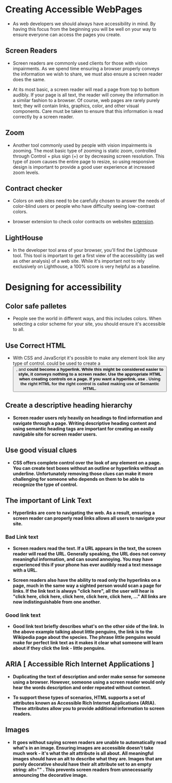 # Creating Accessible WebPages

- As web developers we should always have
  accessibility in mind. By having this focus from the beginning you will be well on your way to ensure
  everyone can access the pages you create.

## Screen Readers

- Screen readers are commonly used clients for those with vision impairments. As we spend time
  ensuring a browser properly conveys the information we wish to share, we must also ensure a screen
  reader does the same.

- At its most basic, a screen reader will read a page from top to bottom audibly. If your page is all text,
  the reader will convey the information in a similar fashion to a browser. Of course, web pages are
  rarely purely text; they will contain links, graphics, color, and other visual components. Care must be
  taken to ensure that this information is read correctly by a screen reader.

## Zoom

- Another tool commonly used by people with vision impairments is zooming. The most basic type of
  zooming is static zoom, controlled through Control + plus sign (+) or by decreasing screen
  resolution. This type of zoom causes the entire page to resize, so using responsive design is
  important to provide a good user experience at increased zoom levels.

## Contract checker

- Colors on web sites need to be carefully chosen to answer the needs of color-blind users or people
  who have difficulty seeing low-contrast colors.

- browser extension to check color contracts on websites [extension]().

## LightHouse

- In the developer tool area of your browser, you'll find the Lighthouse tool. This tool is important to get
  a first view of the accessibility (as well as other analysis) of a web site. While it's important not to rely
  exclusively on Lighthouse, a 100% score is very helpful as a baseline.

# Designing for accessibility

## Color safe palletes

- People see the world in different ways, and this includes colors. When selecting a color scheme for
  your site, you should ensure it's accessible to all.

## Use Correct HTML

- With CSS and JavaScript it's possible to make any element look like any type of control. <span>
  could be used to create a <button> , and <b> could become a hyperlink. While this might be
  considered easier to style, it conveys nothing to a screen reader. Use the appropriate HTML when
  creating controls on a page. If you want a hyperlink, use <a> . Using the right HTML for the right
  control is called making use of Semantic HTML.

## Create a descriptive heading hierarchy

- Screen reader users rely heavily on headings to find information and navigate through a page. Writing
  descriptive heading content and using semantic heading tags are important for creating an easily
  navigable site for screen reader users.

## Use good visual clues

- CSS offers complete control over the look of any element on a page. You can create text boxes
  without an outline or hyperlinks without an underline. Unfortunately removing those clues can make it
  more challenging for someone who depends on them to be able to recognize the type of control.

## The important of Link Text

- Hyperlinks are core to navigating the web. As a result, ensuring a screen reader can properly read
  links allows all users to navigate your site.

### Bad Link text

- Screen readers read the text. If a URL appears in the text, the screen reader will read the URL.
  Generally speaking, the URL does not convey meaningful information, and can sound annoying. You
  may have experienced this if your phone has ever audibly read a text message with a URL.

- Screen readers also have the ability to read only the hyperlinks on a page, much in the same way a
  sighted person would scan a page for links. If the link text is always "click here", all the user will hear
  is "click here, click here, click here, click here, click here, ..." All links are now indistinguishable from
  one another.

### Good link text

- Good link text briefly describes what's on the other side of the link. In the above example talking
  about little penguins, the link is to the Wikipedia page about the species. The phrase little penguins
  would make for perfect link text as it makes it clear what someone will learn about if they click the link - little penguins.

## ARIA [ Accessible Rich Internet Applications ]

- Duplicating the text of description and order make sense for someone using a
  browser. However, someone using a screen reader would only hear the words description and order
  repeated without context.

- To support these types of scenarios, HTML supports a set of attributes known as Accessible Rich
  Internet Applications (ARIA). These attributes allow you to provide additional information to screen
  readers.

## Images

- It goes without saying screen readers are unable to automatically read what's in an image. Ensuring
  images are accessible doesn't take much work - it's what the alt attribute is all about. All
  meaningful images should have an alt to describe what they are. Images that are purely
  decorative should have their alt attribute set to an empty string: alt="" . This prevents screen
  readers from unnecessarily announcing the decorative image.
